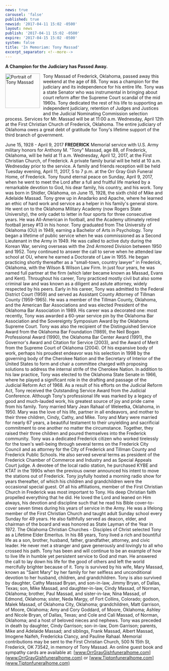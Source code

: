 ```yaml
---
news: true
carousel: 'false'
published: true
newsid: '2017-04-11 15:02 -0500'
layout: news
publish: '2017-04-11 15:02 -0500'
expire: '2017-04-15 15:02 -0500'
system: false
title: 'In Memoriam: Tony Massad'
excerpt_separator: <!--more-->
---
```

**A Champion for the Judiciary has Passed Away.**

<img src="http://www.oscn.net/images/news/massadtony.jpg" alt="Portrait of Tony Massad" style="width: 110px; float: left; margin: 0 10px 10px 0;" />

Tony Massad of Frederick, Oklahoma, passed away this weekend at the age of 88. Tony was a champion for the judiciary and its independence for his entire life. Tony was a state Senator who was instrumental in bringing about court reform after the Supreme Court scandal of the mid 1960s. Tony dedicated the rest of his life to supporting an independent judiciary, retention of Judges and Justices and the Judicial Nominating Commission selection process. Services for Mr. Massad will be at 11:00 a.m. Wednesday, April 12th at the First Christian Church of Frederick, Oklahoma. The entire judiciary of Oklahoma owes a great debt of gratitude for Tony's lifetime support of the third branch of government.

<!--more-->

June 15, 1928 - April 9, 2017 **FREDERICK** Memorial service with U.S. Army military honors for Anthony M. "Tony" Massad, age 88, of Frederick, Oklahoma, will be held at 11 a.m. Wednesday, April 12, 2017, at the First Christian Church, of Frederick. A private family burial will be held at 10 a.m. Wednesday prior to the service. A family and friends reception will be held Tuesday evening, April 11, 2017, 5 to 7 p.m. at the Orr Gray Gish Funeral Home, of Frederick. Tony found eternal peace on Sunday, April 9, 2017, when he went to meet the Lord after a full and fruitful life marked by a remarkable devotion to God, his dear family, his country, and his work. Tony was born in Shidler, Oklahoma, on June 15, 1928, the sixth child of Mike and Adelaide Massad. Tony grew up in Anadarko and Apache, where he learned an ethic of hard work and service as a helper in his family's general store. He went on to the Oklahoma Military Academy (now Rogers State University), the only cadet to letter in four sports for three consecutive years. He was All-American in football, and the Academy ultimately retired football jersey #13 in his honor. Tony graduated from The University of Oklahoma (OU) in 1949, earning a Bachelor of Arts in Psychology. Tony began a lifetime of public service when he was commissioned as a Second Lieutenant in the Army in 1949. He was called to active duty during the Korean War, serving overseas with the 2nd Armored Division between 1950 and 1952. Tony continued to answer the call to serve when he attended law school at OU, where he earned a Doctorate of Law in 1955. He began practicing shortly thereafter as a "small-town, country lawyer" in Frederick, Oklahoma, with the Wilson & Wilson Law Firm. In just four years, he was named full partner at the firm (which later became known as Massad, Evans and Kent). Throughout his career, Tony practiced mostly civil but also some criminal law and was known as a diligent and astute attorney, widely respected by his peers. Early in his career, Tony was admitted to the Federal District Court (1959) and served as Assistant County Attorney of Tillman County (1959-1965). He was a member of the Tillman County, Oklahoma, and the American Bar Associations and was elected President of the Oklahoma Bar Association in 1989. His career was a decorated one: most recently, Tony was awarded a 60-year service pin by the Oklahoma Bar Association and the Sovereignty Symposium Award by the Oklahoma Supreme Court. Tony was also the recipient of the Distinguished Service Award from the Oklahoma Bar Foundation (1989), the Neil Bogan Professional Award (1990), the Oklahoma Bar Center Award (1991), the Governor's Award and Citation for Service (2003), and the Award of Merit from the Supreme Court of Oklahoma (2004). Of his expansive body of work, perhaps his proudest endeavor was his selection in 1998 by the governing body of the Cherokee Nation and the Secretary of Interior of the United States to form and chair a committee charged with proposing solutions to address the internal strife of the Cherokee Nation. In addition to his law practice, Tony was elected to the Oklahoma State Senate in 1966, where he played a significant role in the drafting and passage of the Judicial Reform Act of 1968. As a result of his efforts on the Judicial Reform Act, Tony received the Outstanding Service Award from the Judicial Conference. Although Tony's professional life was marked by a legacy of good and much-lauded work, his greatest source of joy and pride came from his family. Tony married Mary Jean Rahaal of Weleetka, Oklahoma, in 1950. Mary was the love of his life, partner in all endeavors, and mother to their three children, Cindy, Cathy, and Mike. Tony and Mary were married for nearly 67 years, a beautiful testament to their unyielding and sacrificial commitment to one another no matter the circumstance. Together, they raised their three children and poured themselves into the Frederick community. Tony was a dedicated Frederick citizen who worked tirelessly for the town's well-being through several terms on the Frederick City Council and as attorney for the City of Frederick and Tillman County and Frederick Public Schools. He also served several terms as president of the Frederick Chamber of Commerce and Industry and as Special Appeals Court judge. A devotee of the local radio station, he purchased KYBE and KTAT in the 1990s when the previous owner announced his intent to move the stations out of Frederick. Tony joyfully hosted a morning radio show for years thereafter, of which his children and grandchildren were the occasional special guest. Of all his affiliations, member of the First Christian Church in Frederick was most important to Tony. His deep Christian faith propelled everything that he did. He loved the Lord and leaned on Him always, his devotion and discipline such that he read his Bible cover-to-cover seven times during his years of service in the Army. He was a lifelong member of the First Christian Church and taught adult Sunday school every Sunday for 49 years. He also faithfully served as deacon, elder, and chairman of the board and was honored as State Layman of the Year in 1972. The Oklahoma Christian Churches - Disciples of Christ selected Tony as a Lifetime Elder Emeritus. In his 88 years, Tony lived a rich and bountiful life as a son, brother, husband, father, grandfather, attorney, and civic leader. He never met a stranger and gave generously and lovingly to all who crossed his path. Tony has been and will continue to be an example of how to live life in humble yet persistent service to God and man. He answered the call to lay down his life for the good of others and left the world mercifully brighter because of it. Tony is survived by his wife, Mary Massad, known as "Saint Mary" by her family for her selfless and unconditional devotion to her husband, children, and grandchildren. Tony is also survived by daughter, Cathy Massad Bryan, and son-in-law, Jimmy Bryan, of Dallas, Texas; son, Mike Massad, and daughter-in-law, Cindy Massad, of Norman, Oklahoma; brother, Paul Massad, and sister-in-law, Nina Massad, of Edmond, Oklahoma; sister, Neda Margy, of Fort Collins, Colorado; godson, Malek Massad, of Oklahoma City, Oklahoma; grandchildren, Matt Garrison, of Moore, Oklahoma; Amy and Cory Goddard, of Moore, Oklahoma; Ashley and Nicole Bryan, of Dallas, Texas; and Cole and Cali Massad, of Norman, Oklahoma; and a host of beloved nieces and nephews. Tony was preceded in death by daughter, Cindy Garrison; son-in-law, Dom Garrison; parents, Mike and Adelaide Massad; and siblings, Frank Massad, Albert Massad, Imogene Naifeh, Fredericka Clancy, and Pauline Rahaal. Memorial contributions may be sent to the First Christian Church, 500 N 15th St, Frederick, OK 73542, in memory of Tony Massad. An online guest book and sympathy cards are available at: [www.OrrGrayGishfuneralhome.com](www.OrrGrayGishfuneralhome.com) or [www.Tiptonfuneralhome.com](www.Tiptonfuneralhome.com)
